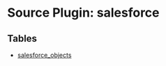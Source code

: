 # Source Plugin: salesforce

## Tables

- [salesforce_objects](https://github.com/cloudquery/cloudquery/blob/main/plugins/source/salesforce/docs/tables/salesforce_objects.md)